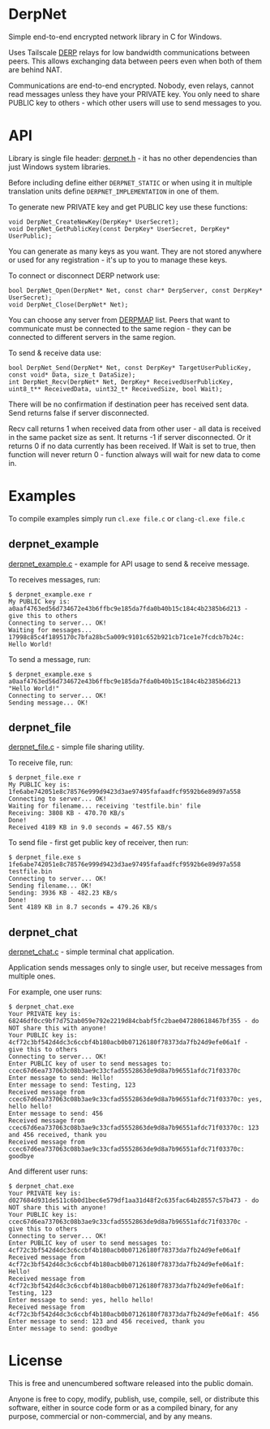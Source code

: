 # DerpNet

Simple end-to-end encrypted network library in C for Windows.

Uses Tailscale [DERP][] relays for low bandwidth communications between
peers. This allows exchanging data between peers even when both of them
are behind NAT.

Communications are end-to-end encrypted. Nobody, even relays, cannot read
messages unless they have your PRIVATE key. You only need to share PUBLIC
key to others - which other users will use to send messages to you.

# API

Library is single file header: [derpnet.h][] - it has no other dependencies
than just Windows system libraries.

Before including define either `DERPNET_STATIC` or when using it in
multiple translation units define `DERPNET_IMPLEMENTATION` in one of them.

To generate new PRIVATE key and get PUBLIC key use these functions:

```
void DerpNet_CreateNewKey(DerpKey* UserSecret);
void DerpNet_GetPublicKey(const DerpKey* UserSecret, DerpKey* UserPublic);
```

You can generate as many keys as you want. They are not stored anywhere
or used for any registration - it's up to you to manage these keys.

To connect or disconnect DERP network use:
```
bool DerpNet_Open(DerpNet* Net, const char* DerpServer, const DerpKey* UserSecret);
void DerpNet_Close(DerpNet* Net);
```

You can choose any server from [DERPMAP][] list. Peers that want to communicate
must be connected to the same region - they can be connected to different
servers in the same region.

To send & receive data use:

```
bool DerpNet_Send(DerpNet* Net, const DerpKey* TargetUserPublicKey, const void* Data, size_t DataSize);
int DerpNet_Recv(DerpNet* Net, DerpKey* ReceivedUserPublicKey, uint8_t** ReceivedData, uint32_t* ReceivedSize, bool Wait);
```

There will be no confirmation if destination peer has received sent data.
Send returns false if server disconnected.

Recv call returns 1 when received data from other user - all data is received in
the same packet size as sent. It returns -1 if server disconnected. Or it returns
0 if no data currently has been received. If Wait is set to true, then function
will never return 0 - function always will wait for new data to come in.

# Examples

To compile examples simply run `cl.exe file.c` or `clang-cl.exe file.c`

## derpnet_example

[derpnet_example.c][] - example for API usage to send & receive message.

To receives messages, run:
```
$ derpnet_example.exe r
My PUBLIC key is: a0aaf4763ed56d734672e43b6ffbc9e185da7fda0b40b15c184c4b2385b6d213 - give this to others
Connecting to server... OK!
Waiting for messages...
17998c85c4f1895170c7bfa28bc5a009c9101c652b921cb71ce1e7fcdcb7b24c: Hello World!
```

To send a message, run:
```
$ derpnet_example.exe s a0aaf4763ed56d734672e43b6ffbc9e185da7fda0b40b15c184c4b2385b6d213 "Hello World!"
Connecting to server... OK!
Sending message... OK!
```

## derpnet_file

[derpnet_file.c][] - simple file sharing utility.

To receive file, run:
```
$ derpnet_file.exe r
My PUBLIC key is: 1fe6abe742051e8c78576e999d9423d3ae97495fafaadfcf9592b6e89d97a558
Connecting to server... OK!
Waiting for filename... receiving 'testfile.bin' file
Receiving: 3808 KB - 470.70 KB/s
Done!
Received 4189 KB in 9.0 seconds = 467.55 KB/s
```

To send file - first get public key of receiver, then run:
```
$ derpnet_file.exe s 1fe6abe742051e8c78576e999d9423d3ae97495fafaadfcf9592b6e89d97a558 testfile.bin
Connecting to server... OK!
Sending filename... OK!
Sending: 3936 KB - 482.23 KB/s
Done!
Sent 4189 KB in 8.7 seconds = 479.26 KB/s
```

## derpnet_chat

[derpnet_chat.c][] - simple terminal chat application.

Application sends messages only to single user, but receive messages from multiple ones.

For example, one user runs:
```
$ derpnet_chat.exe
Your PRIVATE key is: 68246df0cc9bf7d752ab059e792e2219d84cbabf5fc2bae047280618467bf355 - do NOT share this with anyone!
Your PUBLIC key is:  4cf72c3bf542d4dc3c6ccbf4b180acb0b07126180f78373da7fb24d9efe06a1f - give this to others
Connecting to server... OK!
Enter PUBLIC key of user to send messages to: ccec67d6ea737063c08b3ae9c33cfad5552863de9d8a7b96551afdc71f03370c
Enter message to send: Hello!
Enter message to send: Testing, 123
Received message from ccec67d6ea737063c08b3ae9c33cfad5552863de9d8a7b96551afdc71f03370c: yes, hello hello!
Enter message to send: 456
Received message from ccec67d6ea737063c08b3ae9c33cfad5552863de9d8a7b96551afdc71f03370c: 123 and 456 received, thank you
Received message from ccec67d6ea737063c08b3ae9c33cfad5552863de9d8a7b96551afdc71f03370c: goodbye
```

And different user runs:
```
$ derpnet_chat.exe
Your PRIVATE key is: d027684d931de511c6b0d1bec6e579df1aa31d48f2c635fac64b28557c57b473 - do NOT share this with anyone!
Your PUBLIC key is:  ccec67d6ea737063c08b3ae9c33cfad5552863de9d8a7b96551afdc71f03370c - give this to others
Connecting to server... OK!
Enter PUBLIC key of user to send messages to: 4cf72c3bf542d4dc3c6ccbf4b180acb0b07126180f78373da7fb24d9efe06a1f
Received message from 4cf72c3bf542d4dc3c6ccbf4b180acb0b07126180f78373da7fb24d9efe06a1f: Hello!
Received message from 4cf72c3bf542d4dc3c6ccbf4b180acb0b07126180f78373da7fb24d9efe06a1f: Testing, 123
Enter message to send: yes, hello hello!
Received message from 4cf72c3bf542d4dc3c6ccbf4b180acb0b07126180f78373da7fb24d9efe06a1f: 456
Enter message to send: 123 and 456 received, thank you
Enter message to send: goodbye
```

# License

This is free and unencumbered software released into the public domain.

Anyone is free to copy, modify, publish, use, compile, sell, or distribute this
software, either in source code form or as a compiled binary, for any purpose,
commercial or non-commercial, and by any means.

[DERP]: https://tailscale.com/kb/1232/derp-servers
[DERPMAP]: https://login.tailscale.com/derpmap/default
[derpnet.h]: derpnet.h
[derpnet_example.c]: derpnet_example.c
[derpnet_file.c]: derpnet_file.c
[derpnet_chat.c]: derpnet_chat.c
